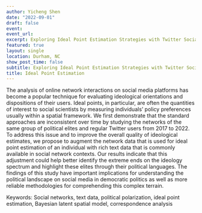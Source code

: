 ```yaml
---
author: Yicheng Shen
date: "2022-09-01"
draft: false
event: 
event_url: 
excerpt: Exploring Ideal Point Estimation Strategies with Twitter Social Networks and Text Data  
featured: true
layout: single
location: Durham, NC
show_post_time: false
subtitle: Exploring Ideal Point Estimation Strategies with Twitter Social Networks and Text Data
title: Ideal Point Estimation
---
```


The analysis of online network interactions on social media platforms has become a popular technique for evaluating ideological orientations and dispositions of their users. Ideal points, in particular, are often the quantities of interest to social scientists by measuring individuals’ policy preferences usually within a spatial framework. We first demonstrate that the standard approaches are inconsistent over time by studying the networks of the same group of political elites and regular Twitter users from 2017 to 2022. To address this issue and to improve the overall quality of ideological estimates, we propose to augment the network data that is used for ideal point estimation of an individual with rich text data that is commonly available in social network contexts. Our results indicate that this adjustment could help better identify the extreme ends on the ideology spectrum and highlight these elites through their political languages. The findings of this study have important implications for understanding the political landscape on social media in democratic politics as well as more reliable methodologies for comprehending this complex terrain.

Keywords: Social networks, text data, political polarization, ideal point estimation, Bayesian latent spatial model, correspondence analysis